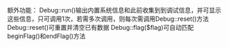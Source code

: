 额外功能：
Debug::run()输出内置系统信息和此前收集到到调试信息，并可显示这些信息，只可调用1次，若需多次调用，则每次需调用Debug::reset()方法
Debug::reset()可重置并清空已有数据
Debug::flag($flag)可自动匹配beginFlag()和endFlag()方法